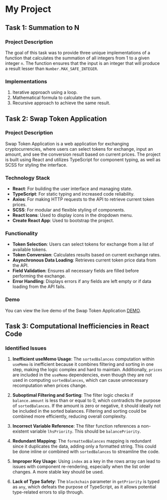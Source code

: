 # My Project

## Task 1: Summation to N

### Project Description
The goal of this task was to provide three unique implementations of a function that calculates the summation of all integers from 1 to a given integer `n`. The function ensures that the input is an integer that will produce a result lesser than `Number.MAX_SAFE_INTEGER`.

### Implementations
1. Iterative approach using a loop.
2. Mathematical formula to calculate the sum.
3. Recursive approach to achieve the same result.

## Task 2: Swap Token Application

### Project Description
Swap Token Application is a web application for exchanging cryptocurrencies, where users can select tokens for exchange, input an amount, and see the conversion result based on current prices. The project is built using React and utilizes TypeScript for component typing, as well as SCSS for styling the interface.

### Technology Stack
- **React**: For building the user interface and managing state.
- **TypeScript**: For static typing and increased code reliability.
- **Axios**: For making HTTP requests to the API to retrieve current token prices.
- **SCSS**: For modular and flexible styling of components.
- **React Icons**: Used to display icons in the dropdown menu.
- **Create React App**: Used to bootstrap the project.

### Functionality
- **Token Selection**: Users can select tokens for exchange from a list of available tokens.
- **Token Conversion**: Calculates results based on current exchange rates.
- **Asynchronous Data Loading**: Retrieves current token price data from the API.
- **Field Validation**: Ensures all necessary fields are filled before performing the exchange.
- **Error Handling**: Displays errors if any fields are left empty or if data loading from the API fails.

### Demo
You can view the live demo of the Swap Token Application [DEMO](https://TetianaVeremchuk.github.io/TetianaVeremchuk/).

## Task 3: Computational Inefficiencies in React Code

### Identified Issues
1. **Inefficient useMemo Usage**: The `sortedBalances` computation within `useMemo` is inefficient because it combines filtering and sorting in one step, making the logic complex and hard to maintain. Additionally, `prices` are included in the `useMemo` dependencies, even though they are not used in computing `sortedBalances`, which can cause unnecessary recomputation when prices change.

2. **Suboptimal Filtering and Sorting**: The filter logic checks if `balance.amount` is less than or equal to 0, which contradicts the purpose of `sortedBalances`. If the amount is zero or negative, it should ideally not be included in the sorted balances. Filtering and sorting could be combined more efficiently, reducing overall complexity.

3. **Incorrect Variable Reference**: The filter function references a non-existent variable `lhsPriority`. This should be `balancePriority`.

4. **Redundant Mapping**: The `formattedBalances` mapping is redundant since it duplicates the data, adding only a formatted string. This could be done inline or combined with `sortedBalances` to streamline the code.

5. **Improper Key Usage**: Using `index` as a key in the rows array can lead to issues with component re-rendering, especially when the list order changes. A more stable key should be used.

6. **Lack of Type Safety**: The `blockchain` parameter in `getPriority` is typed as `any`, which defeats the purpose of TypeScript, as it allows potential type-related errors to slip through.
